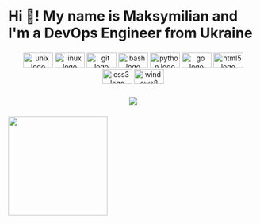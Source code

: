 <h1 align="left">Hi 👋! My name is Maksymilian and I'm a DevOps Engineer from Ukraine</h1>

###

<div align="center">
  <img src="https://cdn.jsdelivr.net/gh/devicons/devicon/icons/unix/unix-original.svg" height="30" width="60" alt="unix logo"  />
  <img src="https://cdn.jsdelivr.net/gh/devicons/devicon/icons/linux/linux-original.svg" height="30" width="60" alt="linux logo"  />
  <img src="https://cdn.jsdelivr.net/gh/devicons/devicon/icons/git/git-original.svg" height="30" width="60" alt="git logo"  />
  <img src="https://cdn.jsdelivr.net/gh/devicons/devicon/icons/bash/bash-original.svg" height="30" width="60" alt="bash logo"  />
  <img src="https://cdn.jsdelivr.net/gh/devicons/devicon/icons/python/python-original.svg" height="30" width="60" alt="python logo"  />
  <img src="https://cdn.jsdelivr.net/gh/devicons/devicon/icons/go/go-original.svg" height="30" width="60" alt="go logo"  />
  <img src="https://cdn.jsdelivr.net/gh/devicons/devicon/icons/html5/html5-original.svg" height="30" width="60" alt="html5 logo"  />
  <img src="https://cdn.jsdelivr.net/gh/devicons/devicon/icons/css3/css3-original.svg" height="30" width="60" alt="css3 logo"  />
  <img src="https://cdn.jsdelivr.net/gh/devicons/devicon/icons/windows8/windows8-original.svg" height="30" width="60" alt="windows8 logo"  />
</div>

###

<div align="center">
  <img src="https://profile-counter.glitch.me/Maksymilian/count.svg?"  />
</div>

###

<img align="center" height="200" src="https://media.tenor.com/qPfptozn4j8AAAAd/yofukashi-no-uta-call-of-the-night.gif"  />
